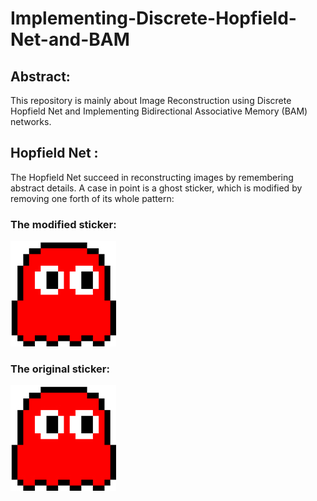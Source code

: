 # Implementing-Discrete-Hopfield-Net-and-BAM
## Abstract:
This repository is mainly about Image Reconstruction using Discrete Hopfield Net and Implementing Bidirectional Associative Memory (BAM) networks.
## Hopfield Net :
The Hopfield Net succeed in reconstructing images by remembering abstract details. A case in point is a ghost sticker, which is modified by removing one forth of its whole pattern: 
### The modified sticker: 
![ghost sticker](https://github.com/vassef/Implementing-Discrete-Hopfield-Net-and-BAM/blob/eada22b3e633a24e5ac52de68ae53308acdc0672/Figure/ghost_Train.jpg)

### The original sticker: 
![ghost sticker](https://github.com/vassef/Implementing-Discrete-Hopfield-Net-and-BAM/blob/ba5e0a4142a71f6ddb59708b99f65fd315f73ecd/Figure/ghost_Train.jpg)

